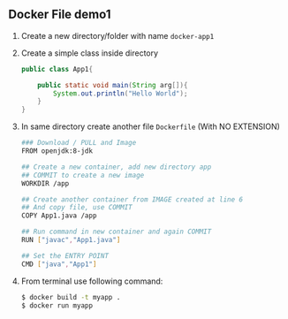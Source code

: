 ## Docker File demo1

1.  Create a new directory/folder with name `docker-app1` 
2.  Create a simple class inside directory  
    
    ```java
    public class App1{

        public static void main(String arg[]){
            System.out.println("Hello World");
        }
    }
    ```

3.  In same directory create another file `Dockerfile` (With NO EXTENSION)

    ```bash
    ### Download / PULL and Image
    FROM openjdk:8-jdk

    ## Create a new container, add new directory app
    ## COMMIT to create a new image
    WORKDIR /app

    ## Create another container from IMAGE created at line 6
    ## And copy file, use COMMIT 
    COPY App1.java /app

    ## Run command in new container and again COMMIT
    RUN ["javac","App1.java"]

    ## Set the ENTRY POINT
    CMD ["java","App1"]
    ```

4.  From terminal use following command:

    ```sh
    $ docker build -t myapp . 
    $ docker run myapp
    ```